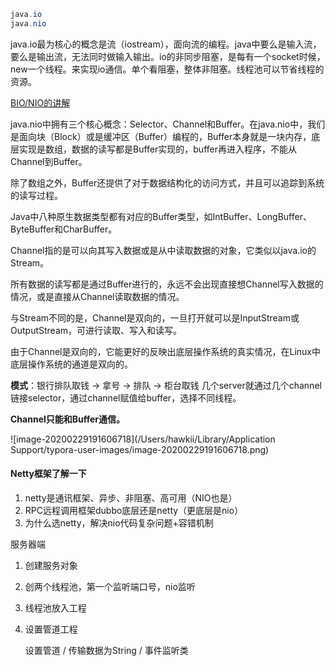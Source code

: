 ```java
java.io
java.nio
```

java.io最为核心的概念是流（iostream），面向流的编程。java中要么是输入流，要么是输出流，无法同时做输入输出。io的非同步阻塞，是每有一个socket时候，new一个线程。来实现io通信。单个看阻塞，整体非阻塞。线程池可以节省线程的资源。

[BIO/NIO的讲解](https://www.bilibili.com/video/av23594034)

java.nio中拥有三个核心概念：Selector、Channel和Buffer。在java.nio中，我们是面向块（Block）或是缓冲区（Buffer）编程的，Buffer本身就是一块内存，底层实现是数组，数据的读写都是Buffer实现的，buffer再进入程序，不能从Channel到Buffer。

除了数组之外，Buffer还提供了对于数据结构化的访问方式，并且可以追踪到系统的读写过程。

Java中八种原生数据类型都有对应的Buffer类型，如IntBuffer、LongBuffer、ByteBuffer和CharBuffer。

Channel指的是可以向其写入数据或是从中读取数据的对象，它类似以java.io的Stream。

所有数据的读写都是通过Buffer进行的，永远不会出现直接想Channel写入数据的情况，或是直接从Channel读取数据的情况。

与Stream不同的是，Channel是双向的，一旦打开就可以是InputStream或OutputStream，可进行读取、写入和读写。

由于Channel是双向的，它能更好的反映出底层操作系统的真实情况，在Linux中底层操作系统的通道是双向的。

**模式**：银行排队取钱 -> 拿号 -> 排队 -> 柜台取钱
几个server就通过几个channel链接selector，通过channel赋值给buffer，选择不同线程。

**Channel只能和Buffer通信。**

![image-20200229191606718](/Users/hawkii/Library/Application Support/typora-user-images/image-20200229191606718.png)

#### Netty框架了解一下

1. netty是通讯框架、异步、非阻塞、高可用（NIO也是）
2. RPC远程调用框架dubbo底层还是netty（更底层是nio）
3. 为什么选netty，解决nio代码复杂问题+容错机制

服务器端

1. 创建服务对象

2. 创两个线程池，第一个监听端口号，nio监听

3. 线程池放入工程

4. 设置管道工程

   设置管道 / 传输数据为String / 事件监听类